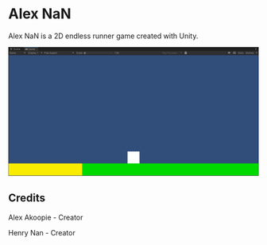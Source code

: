 # Alex NaN

Alex NaN is a 2D endless runner game created with Unity.

![Demonstration](imgs/img1.png)

## Credits

Alex Akoopie - Creator

Henry Nan - Creator
